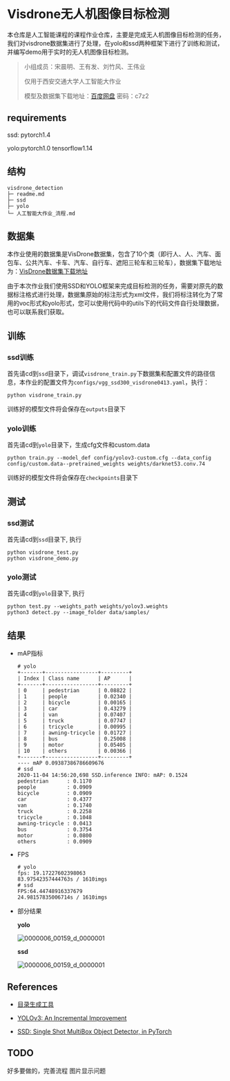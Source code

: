 # Visdrone无人机图像目标检测

本仓库是人工智能课程的课程作业仓库，主要是完成无人机图像目标检测的任务，我们对visdrone数据集进行了处理，在yolo和ssd两种框架下进行了训练和测试，并编写demo用于实时的无人机图像目标检测。

> 小组成员：宋晨明、王有发、刘竹风、王伟业
>
> 仅用于西安交通大学人工智能大作业
>
> 模型及数据集下载地址：[百度网盘](https://pan.baidu.com/s/1voGZhYyvEHal_uRPxUownQ) 密码：c7z2

## requirements

ssd: pytorch1.4

yolo:pytorch1.0 tensorflow1.14

## 结构

```
visdrone_detection
├─ readme.md
├─ ssd
├─ yolo
└─ 人工智能大作业_流程.md
```

## 数据集

本作业使用的数据集是VisDrone数据集，包含了10个类（即行人、人、汽车、面包车、公共汽车、卡车、汽车、自行车、遮阳三轮车和三轮车），数据集下载地址为：[VisDrone数据集下载地址](http://aiskyeye.com/challenge/object-detection/)

由于本次作业我们使用SSD和YOLO框架来完成目标检测的任务，需要对原先的数据标注格式进行处理，数据集原始的标注形式为xml文件，我们将标注转化为了常用的voc形式和yolo形式，您可以使用代码中的utils下的代码文件自行处理数据，也可以联系我们获取。

## 训练

### ssd训练

首先请cd到`ssd`目录下，调试`visdrone_train.py`下数据集和配置文件的路径信息，本作业的配置文件为`configs/vgg_ssd300_visdrone0413.yaml`，执行：

```
python visdrone_train.py 
```

训练好的模型文件将会保存在`outputs`目录下

### yolo训练

首先请cd到`yolo`目录下，生成cfg文件和custom.data

```
python train.py --model_def config/yolov3-custom.cfg --data_config config/custom.data--pretrained_weights weights/darknet53.conv.74
```

训练好的模型文件将会保存在`checkpoints`目录下

## 测试

### ssd测试

首先请cd到`ssd`目录下, 执行

```
python visdrone_test.py
python visdrone_demo.py
```

### yolo测试

首先请cd到`yolo`目录下, 执行

```
python test.py --weights_path weights/yolov3.weights
python3 detect.py --image_folder data/samples/
```

## 结果

* mAP指标

  ```
  # yolo
  +-------+-----------------+---------+
  | Index | Class name      | AP      |
  +-------+-----------------+---------+
  | 0     | pedestrian      | 0.08822 |
  | 1     | people          | 0.02340 |
  | 2     | bicycle         | 0.00165 |
  | 3     | car             | 0.43279 |
  | 4     | van             | 0.07407 |
  | 5     | truck           | 0.07747 |
  | 6     | tricycle        | 0.00995 |
  | 7     | awning-tricycle | 0.01727 |
  | 8     | bus             | 0.25008 |
  | 9     | motor           | 0.05405 |
  | 10    | others          | 0.00366 |
  +-------+-----------------+---------+
  ---- mAP 0.09387386786609676
  # ssd
  2020-11-04 14:56:20,698 SSD.inference INFO: mAP: 0.1524
  pedestrian      : 0.1170
  people          : 0.0909
  bicycle         : 0.0909
  car             : 0.4377
  van             : 0.1740
  truck           : 0.2258
  tricycle        : 0.1048
  awning-tricycle : 0.0413
  bus             : 0.3754
  motor           : 0.0800
  others          : 0.0909
  ```

* FPS

  ```
  # yolo
  fps: 19.17227602398063
  83.97542357444763s / 1610imgs
  # ssd
  FPS:64.44748916337679
  24.98157835006714s / 1610imgs
  ```

* 部分结果

  **yolo**

  ![0000006_00159_d_0000001](https://vehicle4cm.oss-cn-beijing.aliyuncs.com/typoraimgs/0000006_00159_d_0000001.png)

  **ssd**

  ![0000006_00159_d_0000001](https://vehicle4cm.oss-cn-beijing.aliyuncs.com/typoraimgs/0000006_00159_d_0000001.jpg)

## References

* [目录生成工具](http://dir.yardtea.cc/)
* [YOLOv3: An Incremental Improvement](https://github.com/eriklindernoren/PyTorch-YOLOv3)

* [SSD: Single Shot MultiBox Object Detector, in PyTorch](https://github.com/amdegroot/ssd.pytorch)



## TODO

好多要做的，完善流程
图片显示问题
